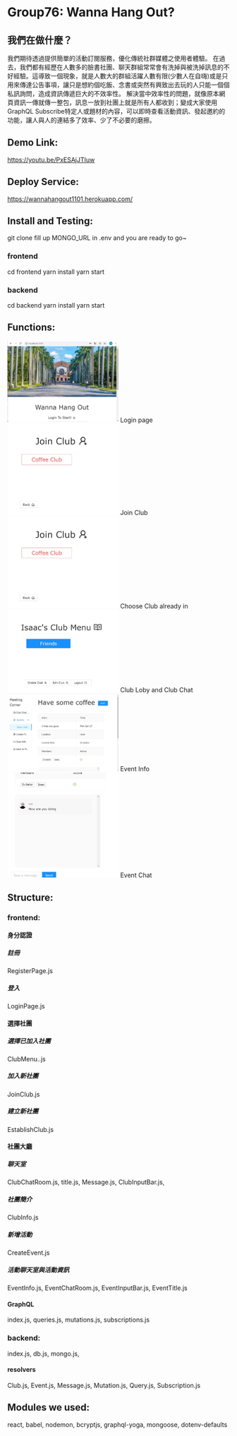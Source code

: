 # Group76: Wanna Hang Out?

## 我們在做什麼？
 我們期待透過提供簡單的活動訂閱服務，優化傳統社群媒體之使用者體驗。
 在過去，我們都有經歷在人數多的臉書社團、聊天群組常常會有洗掉與被洗掉訊息的不好經驗。這導致一個現象，就是人數大的群組活躍人數有限(少數人在自嗨)或是只用來傳達公告事項，讓只是想約個吃飯、念書或突然有興致出去玩的人只能一個個私訊詢問，造成資訊傳遞巨大的不效率性。
 解決當中效率性的問題，就像原本網頁資訊一傳就傳一整包，訊息一放到社團上就是所有人都收到；變成大家使用GraphQL Subscribe特定人或題材的內容，可以即時查看活動資訊、發起邀約的功能，讓人與人的連結多了效率、少了不必要的磨擦。
 
## Demo Link:
https://youtu.be/PxESAjJTIuw

## Deploy Service:
https://wannahangout1101.herokuapp.com/

## Install and Testing:
git clone
fill up MONGO_URL in .env and you are ready to go~   
### frontend
cd frontend
yarn install
yarn start

### backend
cd backend
yarn install
yarn start

## Functions:  
<img src="https://github.com/isaac-debug/wp1101/blob/main/final/demoImg/Login.jpg" width=50% height=50%>
Login page

<img src="https://github.com/isaac-debug/wp1101/blob/main/final/demoImg/JoinClub.jpg" width=50% height=50%>  
Join Club

<img src="https://github.com/isaac-debug/wp1101/blob/main/final/demoImg/JoinClub.jpg" width=50% height=50%> 
Choose Club already in

<img src="https://github.com/isaac-debug/wp1101/blob/main/final/demoImg/ClubMenu.jpg" width=50% height=50%> 
Club Loby and Club Chat

<img src="https://github.com/isaac-debug/wp1101/blob/main/final/demoImg/EventInfo.jpg" width=50% height=50%> 
Event Info

<img src="https://github.com/isaac-debug/wp1101/blob/main/final/demoImg/EventChat.jpg" width=50% height=50%> 
Event Chat

## Structure:
### frontend:
#### 身分認證
##### 註冊
RegisterPage.js
##### 登入
LoginPage.js
#### 選擇社團
##### 選擇已加入社團
ClubMenu..js
##### 加入新社團
JoinClub.js
##### 建立新社團
EstablishClub.js
#### 社團大廳
##### 聊天室
ClubChatRoom.js, 
title.js, 
Message.js, 
ClubInputBar.js, 
##### 社團簡介
ClubInfo.js
##### 新增活動
CreateEvent.js
##### 活動聊天室與活動資訊
EventInfo.js, 
EventChatRoom.js, 
EventInputBar.js, 
EventTitle.js
#### GraphQL
index.js, 
queries.js, 
mutations.js, 
subscriptions.js 
### backend:
index.js, 
db.js, 
mongo.js, 
#### resolvers
Club.js, 
Event.js, 
Message.js, 
Mutation.js, 
Query.js,
Subscription.js
## Modules we used:
react, 
babel, 
nodemon, 
bcryptjs, 
graphql-yoga, 
mongoose, 
dotenv-defaults





